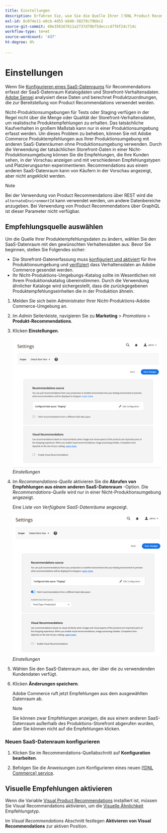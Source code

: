 ```yaml
---
title: Einstellungen
description: Erfahren Sie, wie Sie die Quelle Ihrer [!DNL Product Recommendations] Daten und wie visuelle Empfehlungen aktiviert werden.
exl-id: 8c074e11-e0cb-4d55-b646-30279c79bbc2
source-git-commit: 48e350167611a2737d79bf5decccd7f6f24c714c
workflow-type: tm+mt
source-wordcount: '437'
ht-degree: 0%

---
```


# Einstellungen

Wenn Sie [Konfigurieren eines SaaS-Datenraums](https://experienceleague.adobe.com/docs/commerce-admin/config/services/saas.html) für Recommendations erfasst der SaaS-Datenraum Katalogdaten und Storefront-Verhaltensdaten. [Adobe Sensei](https://www.adobe.com/sensei.html) analysiert diese Daten und berechnet Produktzuordnungen, die zur Bereitstellung von Product Recommendations verwendet werden.

Nicht-Produktionsumgebungen für Tests oder Staging verfügen in der Regel nicht über die Menge oder Qualität der Storefront-Verhaltensdaten, um realistische Produktempfehlungen zu erhalten. Das tatsächliche Kaufverhalten in großem Maßstab kann nur in einer Produktionsumgebung erfasst werden. Um dieses Problem zu beheben, können Sie mit Adobe Commerce Produktempfehlungen aus Ihrer Produktionsumgebung mit anderen SaaS-Datenräumen ohne Produktionsumgebung verwenden. Durch die Verwendung der tatsächlichen Storefront-Daten in einer Nicht-Produktionsumgebung können Sie die Empfehlungen, die Ihre Kunden sehen, in der Vorschau anzeigen und mit verschiedenen Empfehlungstypen und Platzierungsorten experimentieren. Recommendations aus einem anderen SaaS-Datenraum kann von Käufern in der Vorschau angezeigt, aber nicht angeklickt werden.

>[!NOTE]
>
>Bei der Verwendung von Product Recommendations über REST wird die `alternateEnvironmentId` kann verwendet werden, um andere Datenbereiche anzugeben. Bei Verwendung von Product Recommendations über GraphQL ist dieser Parameter nicht verfügbar.

## Empfehlungsquelle auswählen

Um die Quelle Ihrer Produktempfehlungsdaten zu ändern, wählen Sie den SaaS-Datenraum mit den gewünschten Verhaltensdaten aus. Bevor Sie beginnen, stellen Sie Folgendes sicher:

- Die Storefront-Datenerfassung muss [konfiguriert und aktiviert](install-configure.md) für Ihre Produktionsumgebung und [verifiziert](verify.md) dass Verhaltensdaten an Adobe Commerce gesendet werden.
- Ihr Nicht-Produktions-Umgebungs-Katalog sollte im Wesentlichen mit Ihrem Produktionskatalog übereinstimmen. Durch die Verwendung ähnlicher Kataloge wird sichergestellt, dass die zurückgegebenen Produktempfehlungseinheiten die in der Produktion ähneln.

1. Melden Sie sich beim Administrator Ihrer Nicht-Produktions-Adobe Commerce-Umgebung an.

1. Im _Admin_ Seitenleiste, navigieren Sie zu **Marketing** > _Promotions_ > **Produkt-Recommendations**.

1. Klicken **Einstellungen**.

   ![Einstellungen für Produktempfehlungen](assets/settings.png)
   _Einstellungen_

1. Im _Recommendations-Quelle_ aktivieren Sie die **Abrufen von Empfehlungen aus einem anderen SaaS-Datenraum** -Option. Die _Recommendations-Quelle_ wird nur in einer Nicht-Produktionsumgebung angezeigt.

   Eine Liste von _Verfügbare SaaS-Datenräume_ angezeigt.

   ![Einstellungen für Produktempfehlungen](assets/settings-select-saas.png)
   _Einstellungen_

1. Wählen Sie den SaaS-Datenraum aus, der über die zu verwendenden Kundendaten verfügt.

1. Klicken **Änderungen speichern**.

   Adobe Commerce ruft jetzt Empfehlungen aus dem ausgewählten Datenraum ab.

   >[!NOTE]
   >
   > Sie können zwar Empfehlungen anzeigen, die aus einem anderen SaaS-Datenraum außerhalb des Produktions-Storefront abgerufen wurden, aber Sie können nicht auf die Empfehlungen klicken.

### Neuen SaaS-Datenraum konfigurieren

1. Klicken Sie im Recommendations-Quellabschnitt auf **Konfiguration bearbeiten**.

1. Befolgen Sie die Anweisungen zum Konfigurieren eines neuen [[!DNL Commerce] service](/help/landing/saas.md).

## Visuelle Empfehlungen aktivieren

Wenn die Variable [Visual Product Recommendations](install-configure.md) installiert ist, müssen Sie Visual Recommendations aktivieren, um die [Visuelle Ähnlichkeit](type.md#visualsim) Empfehlungstyp.

Im _Visual Recommendations_ Abschnitt festlegen **Aktivieren von Visual Recommendations** zur aktiven Position.
